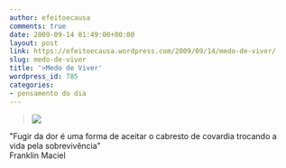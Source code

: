 ```yaml
---
author: efeitoecausa
comments: true
date: 2009-09-14 01:49:00+00:00
layout: post
link: https://efeitoecausa.wordpress.com/2009/09/14/medo-de-viver/
slug: medo-de-viver
title: '>Medo de Viver'
wordpress_id: 785
categories:
- pensamento do dia
---
```


>[![](http://efeitoecausa.files.wordpress.com/2009/09/covardia.jpg?w=236)](http://efeitoecausa.files.wordpress.com/2009/09/covardia.jpg)  
  


"Fugir da dor é uma forma de aceitar o cabresto de covardia trocando a vida pela sobrevivência"  
Franklin Maciel  

